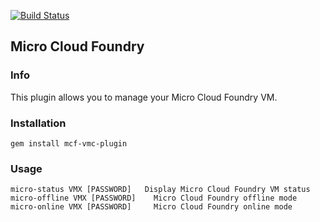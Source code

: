 [![Build Status](https://travis-ci.org/cloudfoundry/mcf-vmc-plugin.png)](https://travis-ci.org/cloudfoundry/mcf-vmc-plugin)

## Micro Cloud Foundry
### Info
This plugin allows you to manage your Micro Cloud Foundry VM.

### Installation
```
gem install mcf-vmc-plugin
```

### Usage
```
micro-status VMX [PASSWORD]   Display Micro Cloud Foundry VM status
micro-offline VMX [PASSWORD]	Micro Cloud Foundry offline mode
micro-online VMX [PASSWORD] 	Micro Cloud Foundry online mode
```
